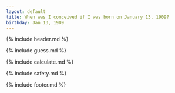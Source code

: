 ```yaml
---
layout: default
title: When was I conceived if I was born on January 13, 1909?
birthday: Jan 13, 1909
---
```


{% include header.md %}

{% include guess.md %}

{% include calculate.md %}

{% include safety.md %}

{% include footer.md %}



